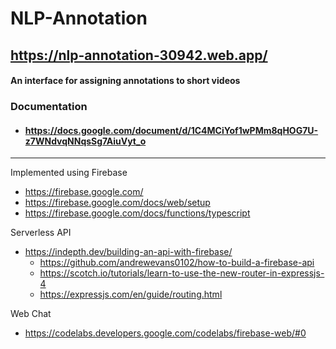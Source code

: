 # NLP-Annotation
## https://nlp-annotation-30942.web.app/

#### An interface for assigning annotations to short videos

### Documentation
- #### https://docs.google.com/document/d/1C4MCiYof1wPMm8qHOG7U-z7WNdvqNNqsSg7AiuVyt_o

---

Implemented using Firebase
- https://firebase.google.com/
- https://firebase.google.com/docs/web/setup
- https://firebase.google.com/docs/functions/typescript 

Serverless API
- https://indepth.dev/building-an-api-with-firebase/
  - https://github.com/andrewevans0102/how-to-build-a-firebase-api
  - https://scotch.io/tutorials/learn-to-use-the-new-router-in-expressjs-4
  - https://expressjs.com/en/guide/routing.html

Web Chat
- https://codelabs.developers.google.com/codelabs/firebase-web/#0
